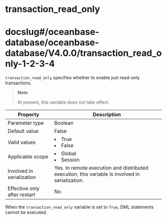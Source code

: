 transaction_read_only
==========================================
# docslug#/oceanbase-database/oceanbase-database/V4.0.0/transaction_read_only-1-2-3-4
`transaction_read_only` specifies whether to enable just read-only transactions.

> **Note**
>
> At present, this variable does not take effect.

| Property                     | Description |
|------------------------------|------------------------------------------------------------------------------------------------------------|
| Parameter type               | Boolean |
| Default value                | False |
| Valid values                 | <li> True   <li> False |
| Applicable scope             | <li> Global   <li> Session |
| Involved in serialization    | Yes. In remote execution and distributed execution, this variable is involved in serialization. |
| Effective only after restart | No |



When the `transaction_read_only` variable is set to `True`, DML statements cannot be executed.



